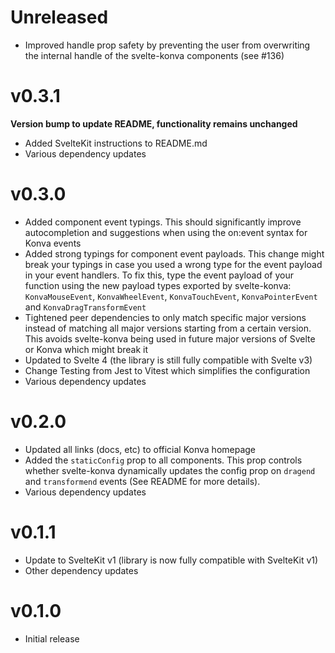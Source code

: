 # Unreleased

- Improved handle prop safety by preventing the user from overwriting the internal handle of the svelte-konva components (see #136)

# v0.3.1

**Version bump to update README, functionality remains unchanged**

- Added SvelteKit instructions to README.md
- Various dependency updates

# v0.3.0

- Added component event typings. This should significantly improve autocompletion and suggestions when using the on:event syntax for Konva events
- Added strong typings for component event payloads. This change might break your typings in case you used a wrong type for the event payload in your event handlers. To fix this, type the event payload of your function using the new payload types exported by svelte-konva: `KonvaMouseEvent`, `KonvaWheelEvent`, `KonvaTouchEvent`, `KonvaPointerEvent` and `KonvaDragTransformEvent`
- Tightened peer dependencies to only match specific major versions instead of matching all major versions starting from a certain version. This avoids svelte-konva being used in future major versions of Svelte or Konva which might break it
- Updated to Svelte 4 (the library is still fully compatible with Svelte v3)
- Change Testing from Jest to Vitest which simplifies the configuration
- Various dependency updates

# v0.2.0

- Updated all links (docs, etc) to official Konva homepage
- Added the `staticConfig` prop to all components. This prop controls whether svelte-konva dynamically updates the config prop on `dragend` and `transformend` events (See README for more details).
- Various dependency updates

# v0.1.1

- Update to SvelteKit v1 (library is now fully compatible with SvelteKit v1)
- Other dependency updates

# v0.1.0

- Initial release
